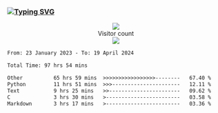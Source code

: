 ### <a href="https://git.io/typing-svg"><img src="https://readme-typing-svg.herokuapp.com?font=Fira+Code&pause=1000&width=435&lines=+Hi+%F0%9F%91%8B+There+is+Chenghow" alt="Typing SVG" /></a>
<p align="center"> 
  <img src="https://github-readme-stats.vercel.app/api?username=chenghow&show_icons=true"><br>
  Visitor count<br>
  <img src="https://profile-counter.glitch.me/chenghow/count.svg">
</p>

<!--START_SECTION:waka-->

```txt
From: 23 January 2023 - To: 19 April 2024

Total Time: 97 hrs 54 mins

Other          65 hrs 59 mins  >>>>>>>>>>>>>>>>>--------   67.40 %
Python         11 hrs 51 mins  >>>----------------------   12.11 %
Text           9 hrs 25 mins   >>-----------------------   09.62 %
C              3 hrs 30 mins   >------------------------   03.58 %
Markdown       3 hrs 17 mins   >------------------------   03.36 %
```

<!--END_SECTION:waka-->

